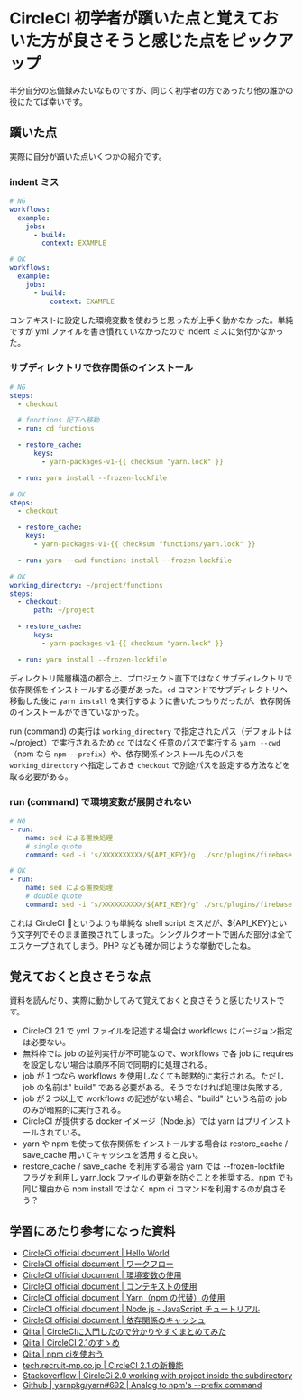 # CircleCI 初学者が躓いた点と覚えておいた方が良さそうと感じた点をピックアップ

半分自分の忘備録みたいなものですが、同じく初学者の方であったり他の誰かの役にたてば幸いです。

## 躓いた点

実際に自分が躓いた点いくつかの紹介です。

### indent ミス

```yaml
# NG
workflows:
  example:
    jobs:
      - build:
        context: EXAMPLE

# OK
workflows:
  example:
    jobs:
      - build:
          context: EXAMPLE
```

コンテキストに設定した環境変数を使おうと思ったが上手く動かなかった。単純ですが yml ファイルを書き慣れていなかったので indent ミスに気付かなかった。

### サブディレクトリで依存関係のインストール

```yaml
# NG
steps:
  - checkout

  # functions 配下へ移動
  - run: cd functions

  - restore_cache:
      keys:
        - yarn-packages-v1-{{ checksum "yarn.lock" }}

  - run: yarn install --frozen-lockfile

# OK
steps:
  - checkout

  - restore_cache:
    keys:
      - yarn-packages-v1-{{ checksum "functions/yarn.lock" }}

  - run: yarn --cwd functions install --frozen-lockfile

# OK
working_directory: ~/project/functions
steps:
  - checkout:
      path: ~/project

  - restore_cache:
      keys:
        - yarn-packages-v1-{{ checksum "yarn.lock" }}

  - run: yarn install --frozen-lockfile
```

ディレクトリ階層構造の都合上、プロジェクト直下ではなくサブディレクトリで依存関係をインストールする必要があった。`cd` コマンドでサブディレクトリへ移動した後に `yarn install` を実行するように書いたつもりだったが、依存関係のインストールができていなかった。

run (command) の実行は `working_directory` で指定されたパス（デフォルトは ~/project）で実行されるため `cd` ではなく任意のパスで実行する `yarn --cwd`（npm なら `npm --prefix`）や、依存関係インストール先のパスを `working_directory` へ指定しておき `checkout` で別途パスを設定する方法などを取る必要がある。

### run (command) で環境変数が展開されない

```yaml
# NG
- run:
    name: sed による置換処理
    # single quote
    command: sed -i 's/XXXXXXXXXX/${API_KEY}/g' ./src/plugins/firebase.js

# OK
- run:
    name: sed による置換処理
    # double quote
    command: sed -i "s/XXXXXXXXXX/${API_KEY}/g" ./src/plugins/firebase.js
```

これは CircleCI というよりも単純な shell script ミスだが、${API_KEY}という文字列でそのまま置換されてしまった。シングルクオートで囲んだ部分は全てエスケープされてしまう。PHP なども確か同じような挙動でしたね。

## 覚えておくと良さそうな点

資料を読んだり、実際に動かしてみて覚えておくと良さそうと感じたリストです。

* CircleCI 2.1 で yml ファイルを記述する場合は workflows にバージョン指定は必要ない。
* 無料枠では job の並列実行が不可能なので、workflows で各 job に requires を設定しない場合は順序不同で同期的に処理される。
* job が１つなら workflows を使用しなくても暗黙的に実行される。ただし job の名前は" build" である必要がある。そうでなければ処理は失敗する。
* job が２つ以上で workflows の記述がない場合、"build" という名前の job のみが暗黙的に実行される。
* CircleCI が提供する docker イメージ（Node.js）では yarn はプリインストールされている。
* yarn や npm を使って依存関係をインストールする場合は restore_cache / save_cache 用いてキャッシュを活用すると良い。
* restore_cache / save_cache を利用する場合 yarn では --frozen-lockfile フラグを利用し yarn.lock ファイルの更新を防ぐことを推奨する。npm でも同じ理由から npm install ではなく npm ci コマンドを利用するのが良さそう？

## 学習にあたり参考になった資料

* [CircleCi official document | Hello World](https://circleci.com/docs/ja/2.0/hello-world/)
* [CircleCI official document | ワークフロー](https://circleci.com/docs/ja/2.0/workflows/)
* [CircleCI official document | 環境変数の使用](https://circleci.com/docs/ja/2.0/env-vars/)
* [CircleCI official document | コンテキストの使用](https://circleci.com/docs/ja/2.0/contexts/)
* [CircleCI official document | Yarn（npm の代替）の使用](https://circleci.com/docs/ja/2.0/yarn/)
* [CircleCI official document | Node.js - JavaScript チュートリアル](https://circleci.com/docs/ja/2.0/language-javascript/)
* [CircleCI official document | 依存関係のキャッシュ](https://circleci.com/docs/ja/2.0/caching/)
* [Qiita | CircleCIに入門したので分かりやすくまとめてみた](https://qiita.com/gold-kou/items/4c7e62434af455e977c2)
* [Qiita | CircleCI 2.1のすゝめ](https://qiita.com/yumikokh/items/3c1c6576db55d7db947d)
* [Qiita | npm ciを使おう](https://qiita.com/mstssk/items/8759c71f328cab802670)
* [tech.recruit-mp.co.jp | CircleCI 2.1 の新機能](https://tech.recruit-mp.co.jp/dev-tools/post-14868/)
* [Stackoverflow | CircleCi 2.0 working with project inside the subdirectory](https://stackoverflow.com/questions/50570221/circleci-2-0-working-with-project-inside-the-subdirectory)
* [Github | yarnpkg/yarn#692 | Analog to npm's --prefix command](https://github.com/yarnpkg/yarn/issues/692)
